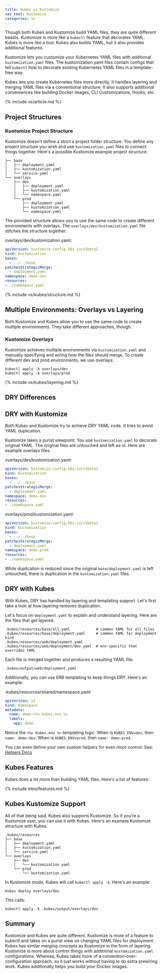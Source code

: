 ```yaml
---
title: Kubes vs Kustomize
nav_text: Kustomize
categories: vs
---
```


Though both Kubes and Kustomize build YAML files, they are quite different beasts. Kustomize is more like a `kubectl` feature that decorates YAML. Kubes is more like a tool. Kubes also builds YAML, but it also provides additional features.

Kustomize lets you customize your Kubernetes YAML files with additional `kustomization.yaml` files. The kustomization.yaml files contain configs that tell `kubectl` how to decorate existing Kubernetes YAML files in a template-free way.

Kubes lets you create Kubernetes files more directly. It handles layering and merging YAML files via a conventional structure. It also supports additional conveniences like building Docker images, CLI Customizations, Hooks, etc.

{% include vs/article.md %}

## Project Structures

### Kustomize Project Structure

Kustomize doesn't define a strict a project folder structure. You define any project structure you wish and use `kustomization.yaml` files to connect things together. Here's a possible Kustomize example project structure:

    ├── base
    │   ├── deployment.yaml
    │   ├── kustomization.yaml
    │   └── service.yaml
    └── overlays
        ├── dev
        │   ├── deployment.yaml
        │   ├── kustomization.yaml
        │   └── namespace.yaml
        └── prod
            ├── deployment.yaml
            ├── kustomization.yaml
            └── namespace.yaml

The provided structure allows you to use the same code to create different environments with overlays. The `overlays/dev/kustomization.yaml` file stitches the structure together.

overlays/dev/kustomization.yaml:

```yaml
apiVersion: kustomize.config.k8s.io/v1beta1
kind: Kustomization
bases:
  - ../../base
patchesStrategicMerge:
  - deployment.yaml
namespace: demo-dev
resources:
- ./namespace.yaml
```

{% include vs/kubes/structure.md %}

## Multiple Environments: Overlays vs Layering

Both Kustomize and Kubes allow you to use the same code to create multiple environments. They take different approaches, though.

### Kustomize Overlays

Kustomize achieves multiple environments via `kustomization.yaml` and manually specifying and wiring how the files should merge. To create different dev and prod environments, we use overlays:

    kubectl apply -k overlays/dev
    kubectl apply -k overlays/prod

{% include vs/kubes/layering.md %}

## DRY Differences

## DRY with Kustomize

Both Kubes and Kustomize try to achieve DRY YAML code. It tries to avoid YAML duplication.

Kustomize takes a purist viewpoint. You use `kustomization.yaml` to decorate original YAML.  The original files are untouched and left as-is.  Here are example overlays files.

overlays/dev/kustomization.yaml:

```yaml
apiVersion: kustomize.config.k8s.io/v1beta1
kind: Kustomization
bases:
  - ../../base
patchesStrategicMerge:
  - deployment.yaml
namespace: demo-dev
resources:
- ./namespace.yaml
```

overlays/prod/kustomization.yaml:

```yaml
apiVersion: kustomize.config.k8s.io/v1beta1
kind: Kustomization
bases:
  - ../../base
patchesStrategicMerge:
  - deployment.yaml
namespace: demo-prod
resources:
- ./namespace.yaml
```

While duplication is reduced since the original `base/deployment.yaml` is left untouched, there is duplication in the `kustomization.yaml` files.

## DRY with Kubes

With Kubes, DRY has handled by layering and templating support. Let's first take a look at how layering removes duplication.

Let's focus on `deployment.yaml` to explain and understand layering. Here are the files that get layered.

    .kubes/resources/base/all.yaml            # common YAML for all files
    .kubes/resources/base/deployment.yaml     # common YAML for deployment kind
    .kubes/resources/web/deployment.yaml
    .kubes/resources/web/deployment/dev.yaml  # env-specific that overrides YAML

Each file is merged together and produces a resulting YAML file:

    .kubes/output/web/deployment.yaml

Additionally, you can use ERB templating to keep things DRY.  Here's an example:

.kubes/resources/shared/namespace.yaml

```yaml
apiVersion: v1
kind: Namespace
metadata:
  name: demo-<%= Kubes.env %>
  labels:
    app: demo
```

Notice the `<%= Kubes.env %>` templating logic. When is `KUBES_ENV=dev`, then `name: demo-dev`. When is `KUBES_ENV=prod`, then `name: demo-prod`.

You can even define your own custom helpers for even more control. See: [Helpers Docs](https://kubes.guru/docs/helpers/custom/)

## Kubes Features

Kubes does a lot more than building YAML files. Here's a list of features:

{% include intro/features.md %}

## Kubes Kustomize Support

All of that being said, Kubes also supports Kustomize.  So if you’re a Kustomize user, you can use it with Kubes. Here's an example Kustomize structure with Kubes.

    .kubes/resources
    ├── base
    │   ├── deployment.yaml
    │   ├── kustomization.yaml
    │   └── service.yaml
    └── overlays
        ├── dev
        │   └── kustomization.yaml
        └── prod
            └── kustomization.yaml

In Kustomize mode, Kubes will call `kubectl apply -k`.  Here's an example:

    kubes deploy overlays/dev

This calls:

    kubectl apply -k .kubes/output/overlays/dev

## Summary

Kustomize and Kubes are quite different. Kustomize is more of a feature to kubectl and takes on a purist view on changing YAML files for deployment. Kubes has similar merging concepts as Kustomize in the form of layering. Kustomize is more about control things with additional `kustomization.yaml` configurations. Whereas, Kubes takes more of a convention-over-configuration approach, so it just works without having to do extra prewiring work.  Kubes additionally helps you build your Docker images.
